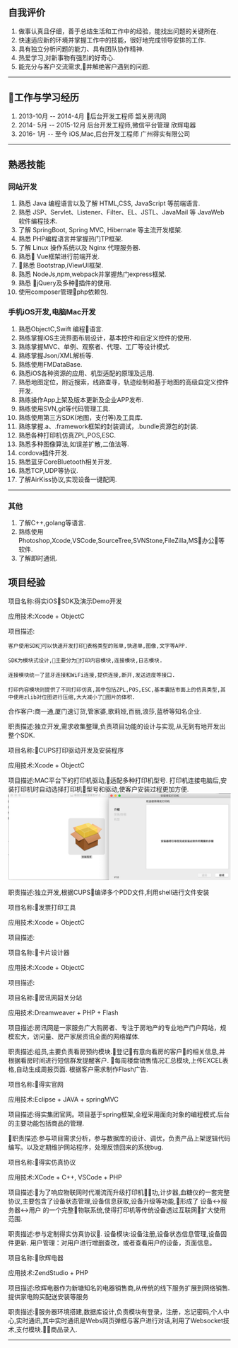 ## 自我评价
1. 做事认真且仔细，善于总结生活和工作中的经验，能找出问题的关键所在.
2. 快速适应新的环境并掌握工作中的技能，很好地完成领导安排的工作.
3. 具有独立分析问题的能力、具有团队协作精神.
4. 热爱学习,对新事物有强烈的好奇心.
5. 能充分与客户交流需求,并解绝客户遇到的问题.
---

## 工作与学习经历
1. 2013-10月 -- 2014-4月 后台开发工程师 韶关房讯网
2. 2014- 5月 -- 2015-12月 后台开发工程师,微信平台管理 欣辉电器
3. 2016- 1月 -- 至今 iOS,Mac,后台开发工程师 广州得实有限公司
---
## 熟悉技能

### 网站开发
1. 熟悉 Java 编程语言以及了解 HTML,CSS, JavaScript 等前端语言.
2. 熟悉 JSP、Servlet、Listener、Filter、EL、JSTL、JavaMail 等 JavaWeb 软件编程技术.
3. 了解 SpringBoot, Spring MVC, Hibernate 等主流开发框架.
4. 熟悉 PHP编程语言并掌握热门TP框架.
5. 了解 Linux 操作系统以及 Nginx 代理服务器.
6. 熟悉 Vue框架进行前端开发.
7. 熟悉 Bootstrap,iViewUI框架.
8. 熟悉 NodeJs,npm,webpack并掌握热门express框架.
9. 熟悉 jQuery及多种插件的使用.
10. 使用composer管理php依赖包.

### 手机iOS开发,电脑Mac开发
1. 熟悉ObjectC,Swift 编程语言.
2. 熟练掌握iOS主流界面布局设计，基本控件和自定义控件的使用.
3. 熟练掌握MVC、单例、观察者、代理、工厂等设计模式.
4. 熟练掌握Json/XML解析等.
5. 熟练使用FMDataBase.
6. 熟悉iOS各种资源的应用、机型适配的原理及运用.
7. 熟悉地图定位，附近搜索，线路查寻，轨迹绘制和基于地图的高级自定义控件开发.
8. 熟练操作App上架及版本更新及企业APP发布.
9. 熟练使用SVN,git等代码管理工具.
10. 熟练使用第三方SDK(地图，支付等)及工具库.
11. 熟练掌握.a、.framework框架的封装调试，.bundle资源包的封装.
12. 熟悉各种打印机仿真ZPL,POS,ESC.
13. 熟悉多种图像算法,如误差扩散,二值法等.
14. cordova插件开发.
15. 熟悉蓝牙CoreBluetooth相关开发.
16. 熟悉TCP,UDP等协议.
17. 了解AirKiss协议,实现设备一键配网.
---

### 其他
1. 了解C++,golang等语言.
2. 熟练使用Photoshop,Xcode,VSCode,SourceTree,SVNStone,FileZilla,MS办公等软件.
3. 了解即时通讯.

## 项目经验

项目名称:得实iOSSDK及演示Demo开发

应用技术:Xcode + ObjectC

项目描述:
``` 该项目主要是开发一个面对APP开发者使用的SDK,SDK主要功能是提供手机与APP之间的连接和打印数据.
客户使用SDK可以快速开发打印表格类型的账单,快递单,图像,文字等APP.

SDK为模块式设计,主要分为打印内容模块,连接模块,日志模块.

连接模块统一了蓝牙连接和WiFi连接,提供连接,断开,发送进度等接口.

打印内容模块则提供了不同打印仿真,其中包括ZPL,POS,ESC,基本囊括市面上的仿真类型,其中使用zlib对位图进行压缩,大大减小了图片的体积.
```

合作客户:商一通,厦门速订货,管家婆,歌莉娅,百丽,浪莎,蓝桥等知名企业.

职责描述:独立开发,需求收集整理,负责项目功能的设计与实现,从无到有地开发出整个SDK.

项目名称:CUPS打印驱动开发及安装程序

应用技术:Xcode + ObjectC

项目描述:MAC平台下的打印机驱动,适配多种打印机型号.
打印机连接电脑后,安装打印机时自动选择打印机型号和驱动,使客户安装过程更加方便.
![avatar](./安装器.png)

职责描述:独立开发,根据CUPS编译多个PDD文件,利用shell进行文件安装

项目名称:发票打印工具

应用技术:Xcode + ObjectC

项目描述:

项目名称:卡片设计器

应用技术:Xcode + ObjectC

项目描述:

项目名称:房讯网韶关分站

应用技术:Dreamweaver + PHP + Flash

项目描述:房讯网是一家服务广大购房者、专注于房地产的专业地产门户网站，规模宏大，访问量、房产家居资讯全面的网络媒体.

职责描述:组员,主要负责看房预约模块.登记有意向看房的客户的相关信息,并根据看房时间进行短信群发提醒客户.
每周楼盘销售情况汇总模块,上传EXCEL表格,自动生成周报页面.
根据客户需求制作Flash广告.

项目名称:得实官网

应用技术:Eclipse + JAVA + springMVC

项目描述:得实集团官网。项目基于spring框架,全程采用面向对象的编程模式.后台的主要功能包括商品的管理.

职责描述:参与项目需求分析，参与数据库的设计、调优，负责产品上架逻辑代码编写。以及定期维护网站程序，处理反馈回来的系统bug.

项目名称:得实仿真协议

应用技术:XCode + C++, VSCode + PHP

项目描述:为了响应物联网时代潮流而升级打印机功,计步器,血糖仪的一套完整协议,主要包含了设备状态管理,设备信息获取,设备升级等功能,形成了 设备<->服务器<->用户 的一个完整物联系统,使得打印机等传统设备透过互联网扩大使用范围.

职责描述:参与定制得实仿真协议.
设备模块:设备注册,设备状态信息管理,设备固件更新.
用户管理：对用户进行增删查改，或者查看用户的设备，页面信息。

项目名称:欣辉电器

应用技术:ZendStudio + PHP

项目描述:欣辉电器作为新塘知名的电器销售商,从传统的线下服务扩展到网络销售.提供家电购买配送安装等服务

职责描述:服务器环境搭建,数据库设计,负责模块有登录，注册，忘记密码,个人中心,实时通讯,其中实时通讯是Webs网页弹框与客户进行对话,利用了Websocket技术,支付模块.商品录入.

---